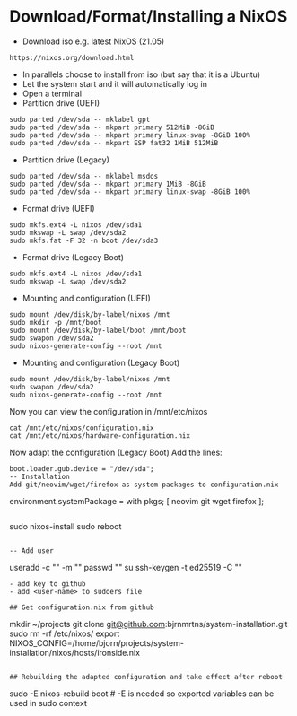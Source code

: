 # Download/Format/Installing a NixOS
- Download iso e.g. latest NixOS (21.05)
```
https://nixos.org/download.html
```
- In parallels choose to install from iso (but say that it is a Ubuntu)
- Let the system start and it will automatically log in
- Open a terminal
- Partition drive (UEFI)
```
sudo parted /dev/sda -- mklabel gpt
sudo parted /dev/sda -- mkpart primary 512MiB -8GiB
sudo parted /dev/sda -- mkpart primary linux-swap -8GiB 100%
sudo parted /dev/sda -- mkpart ESP fat32 1MiB 512MiB
```
- Partition drive (Legacy)
```
sudo parted /dev/sda -- mklabel msdos
sudo parted /dev/sda -- mkpart primary 1MiB -8GiB
sudo parted /dev/sda -- mkpart primary linux-swap -8GiB 100%
```
- Format drive (UEFI)
```
sudo mkfs.ext4 -L nixos /dev/sda1
sudo mkswap -L swap /dev/sda2
sudo mkfs.fat -F 32 -n boot /dev/sda3
```
- Format drive (Legacy Boot)
```
sudo mkfs.ext4 -L nixos /dev/sda1
sudo mkswap -L swap /dev/sda2
```
- Mounting and configuration (UEFI)
```
sudo mount /dev/disk/by-label/nixos /mnt
sudo mkdir -p /mnt/boot
sudo mount /dev/disk/by-label/boot /mnt/boot
sudo swapon /dev/sda2
sudo nixos-generate-config --root /mnt
```
- Mounting and configuration (Legacy Boot)
```
sudo mount /dev/disk/by-label/nixos /mnt
sudo swapon /dev/sda2
sudo nixos-generate-config --root /mnt
```
Now you can view the configuration in /mnt/etc/nixos
```
cat /mnt/etc/nixos/configuration.nix
cat /mnt/etc/nixos/hardware-configuration.nix
```
Now adapt the configuration (Legacy Boot)
Add the lines:
```
boot.loader.gub.device = "/dev/sda";
-- Installation
Add git/neovim/wget/firefox as system packages to configuration.nix
```
environment.systemPackage = with pkgs; [
  neovim
  git
  wget
  firefox
];
```
```
sudo nixos-install
sudo reboot
```

-- Add user
```
useradd -c "<first-name last-name>" -m "<username>"
passwd "<username>"
su <username>
ssh-keygen -t ed25519 -C "<email>"
```
- add key to github
- add <user-name> to sudoers file

## Get configuration.nix from github
```
mkdir ~/projects
git clone git@github.com:bjrnmrtns/system-installation.git
sudo rm -rf /etc/nixos/
export NIXOS_CONFIG=/home/bjorn/projects/system-installation/nixos/hosts/ironside.nix
```

## Rebuilding the adapted configuration and take effect after reboot
```
sudo -E nixos-rebuild boot # -E is needed so exported variables can be used in sudo context
```
